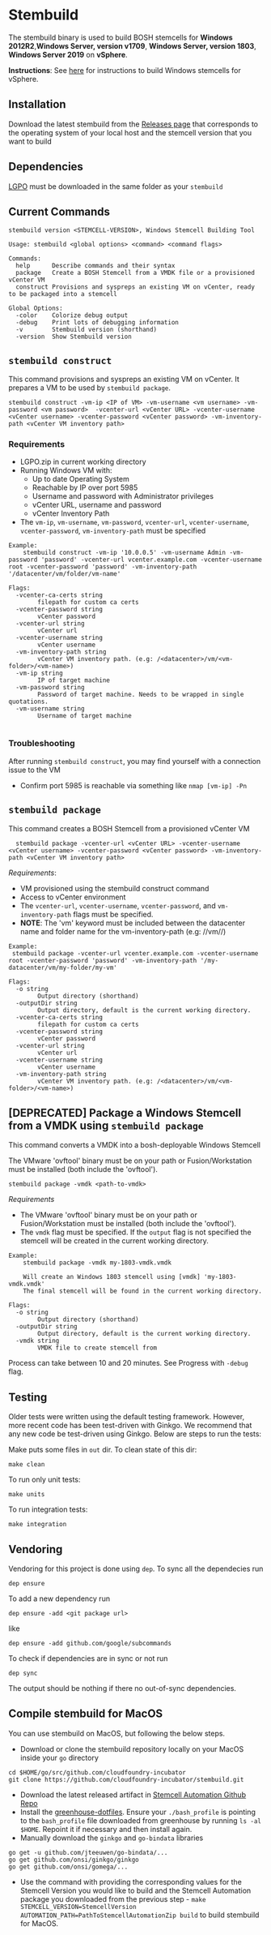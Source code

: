 # Stembuild

The stembuild binary is used to build BOSH stemcells for **Windows 2012R2**,**Windows Server, version v1709**, **Windows Server, version 1803**, **Windows Server 2019** on **vSphere**. 

**Instructions**: See [here](https://bosh.io/docs/windows-stemcell-create/) for instructions to build Windows stemcells for vSphere.

## Installation
Download the latest stembuild from the [Releases page](https://github.com/cloudfoundry-incubator/stembuild/releases) that corresponds to the operating system of your local host and the stemcell version that you want to build

## Dependencies
[LGPO](https://www.microsoft.com/en-us/download/details.aspx?id=55319) must be downloaded in the same folder as your `stembuild`

## Current Commands
```
stembuild version <STEMCELL-VERSION>, Windows Stemcell Building Tool

Usage: stembuild <global options> <command> <command flags>

Commands:
  help		Describe commands and their syntax
  package	Create a BOSH Stemcell from a VMDK file or a provisioned vCenter VM
  construct	Provisions and syspreps an existing VM on vCenter, ready to be packaged into a stemcell

Global Options:
  -color	Colorize debug output
  -debug	Print lots of debugging information
  -v		Stembuild version (shorthand)
  -version	Show Stembuild version

```
## `stembuild construct`

This command provisions and syspreps an existing VM on vCenter. It prepares a VM to be used by `stembuild package`.

```
stembuild construct -vm-ip <IP of VM> -vm-username <vm username> -vm-password <vm password>  -vcenter-url <vCenter URL> -vcenter-username <vCenter username> -vcenter-password <vCenter password> -vm-inventory-path <vCenter VM inventory path>
```

### Requirements
- LGPO.zip in current working directory
- Running Windows VM with:
	- Up to date Operating System
	- Reachable by IP over port 5985
	- Username and password with Administrator privileges
	- vCenter URL, username and password
	- vCenter Inventory Path
- The `vm-ip`, `vm-username`, `vm-password`, `vcenter-url`, `vcenter-username`, `vcenter-password`, `vm-inventory-path` must be specified

```
Example:
	stembuild construct -vm-ip '10.0.0.5' -vm-username Admin -vm-password 'password' -vcenter-url vcenter.example.com -vcenter-username root -vcenter-password 'password' -vm-inventory-path '/datacenter/vm/folder/vm-name'

Flags:
  -vcenter-ca-certs string
    	filepath for custom ca certs
  -vcenter-password string
    	vCenter password
  -vcenter-url string
    	vCenter url
  -vcenter-username string
    	vCenter username
  -vm-inventory-path string
    	vCenter VM inventory path. (e.g: /<datacenter>/vm/<vm-folder>/<vm-name>)
  -vm-ip string
    	IP of target machine
  -vm-password string
    	Password of target machine. Needs to be wrapped in single quotations.
  -vm-username string
    	Username of target machine
	
```

### Troubleshooting
After running `stembuild construct`, you may find yourself with a connection issue to the VM
- Confirm port 5985 is reachable via something like `nmap [vm-ip] -Pn`


## `stembuild package`

This command creates a BOSH Stemcell from a provisioned vCenter VM 

```
  stembuild package -vcenter-url <vCenter URL> -vcenter-username <vCenter username> -vcenter-password <vCenter password> -vm-inventory-path <vCenter VM inventory path>
```

*Requirements*:
- VM provisioned using the stembuild construct command
- Access to vCenter environment
- The `vcenter-url`, `vcenter-username`, `vcenter-password`, and `vm-inventory-path` flags must be specified.
- **NOTE**: The 'vm' keyword must be included between the datacenter name and folder name for the vm-inventory-path (e.g: /<datacenter>/vm/<vm-folder>/<vm-name>)
 
```
Example:
 stembuild package -vcenter-url vcenter.example.com -vcenter-username root -vcenter-password 'password' -vm-inventory-path '/my-datacenter/vm/my-folder/my-vm'

Flags:
  -o string
    	Output directory (shorthand)
  -outputDir string
    	Output directory, default is the current working directory.
  -vcenter-ca-certs string
    	filepath for custom ca certs
  -vcenter-password string
    	vCenter password
  -vcenter-url string
    	vCenter url
  -vcenter-username string
    	vCenter username
  -vm-inventory-path string
    	vCenter VM inventory path. (e.g: /<datacenter>/vm/<vm-folder>/<vm-name>)
```

## [DEPRECATED] Package a Windows Stemcell from a VMDK using `stembuild package`

This command converts a VMDK into a bosh-deployable Windows Stemcell 

The VMware 'ovftool' binary must be on your path or Fusion/Workstation must be installed (both include the 'ovftool').

```
stembuild package -vmdk <path-to-vmdk>
```

*Requirements*
- The VMware 'ovftool' binary must be on your path or Fusion/Workstation must be installed (both include the 'ovftool').
- The `vmdk` flag must be specified.  If the `output` flag is not specified the stemcell will be created in the current working directory.

```
Example:
	stembuild package -vmdk my-1803-vmdk.vmdk
	
	Will create an Windows 1803 stemcell using [vmdk] 'my-1803-vmdk.vmdk'
	The final stemcell will be found in the current working directory.

Flags:
  -o string
    	Output directory (shorthand)
  -outputDir string
    	Output directory, default is the current working directory.
  -vmdk string
    	VMDK file to create stemcell from

```

Process can take between 10 and 20 minutes. See Progress with `-debug` flag.

## Testing

Older tests were written using the default testing framework.  However, more recent code
has been test-driven with Ginkgo.  We recommend that any new code be test-driven using Ginkgo.
Below are steps to run the tests:

Make puts some files in `out` dir. To clean state of this dir:
```
make clean
```
To run only unit tests:
```
make units
```
To run integration tests:
```
make integration
```


## Vendoring

Vendoring for this project is done using `dep`. 
To sync all the dependecies run
```
dep ensure
```

To add a new dependency run 
```
dep ensure -add <git package url>
```
like 
```
dep ensure -add github.com/google/subcommands
```

To check if dependencies are in sync or not run
```
dep sync
```
The output should be nothing if there no out-of-sync dependencies.


## Compile stembuild for MacOS

You can use stembuild on MacOS, but following the below steps. 

- Download or clone the stembuild repository locally on your MacOS inside your `go` directory 
```
cd $HOME/go/src/github.com/cloudfoundry-incubator
git clone https://github.com/cloudfoundry-incubator/stembuild.git
```
- Download the latest released artifact in [Stemcell Automation Github Repo](https://github.com/cloudfoundry-incubator/bosh-windows-stemcell-automation/releases)
- Install the [greenhouse-dotfiles](https://github.com/pivotal-cf/greenhouse-dotfiles#greenhouse-dotfiles). Ensure your `./bash_profile` is pointing to the `bash_profile` file downloaded from greenhouse by running `ls -al $HOME`. Repoint it if necessary and then install again.
- Manually download the `ginkgo` and `go-bindata` libraries
```
go get -u github.com/jteeuwen/go-bindata/...
go get github.com/onsi/ginkgo/ginkgo
go get github.com/onsi/gomega/...
```
- Use the command with providing the corresponding values for the Stemcell Version you would like to build and the Stemcell Automation package you downloaded from the previous step -  `make STEMCELL_VERSION=StemcellVersion AUTOMATION_PATH=PathToStemcellAutomationZip build` to build stembuild for MacOS. 